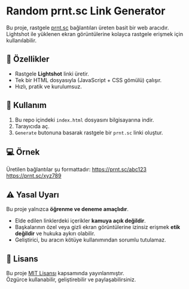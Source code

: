 # Random prnt.sc Link Generator

Bu proje, rastgele [prnt.sc](https://prnt.sc/) bağlantıları üreten basit bir web aracıdır.  
Lightshot ile yüklenen ekran görüntülerine kolayca rastgele erişmek için kullanılabilir.

## 🚀 Özellikler
- Rastgele **Lightshot** linki üretir.  
- Tek bir HTML dosyasıyla (JavaScript + CSS gömülü) çalışır.  
- Hızlı, pratik ve kurulumsuz.  

## 📂 Kullanım
1. Bu repo içindeki `index.html` dosyasını bilgisayarına indir.  
2. Tarayıcıda aç.  
3. `Generate` butonuna basarak rastgele bir `prnt.sc` linki oluştur.  

## 💻 Örnek
Üretilen bağlantılar şu formattadır:
https://prnt.sc/abc123
https://prnt.sc/xyz789

## ⚠️ Yasal Uyarı
Bu proje yalnızca **öğrenme ve deneme amaçlıdır**.  
- Elde edilen linklerdeki içerikler **kamuya açık değildir**.  
- Başkalarının özel veya gizli ekran görüntülerine izinsiz erişmek **etik değildir** ve hukuka aykırı olabilir.  
- Geliştirici, bu aracın kötüye kullanımından sorumlu tutulamaz.  

## 📜 Lisans
Bu proje [MIT Lisansı](LICENSE) kapsamında yayınlanmıştır.  
Özgürce kullanabilir, geliştirebilir ve paylaşabilirsiniz.
